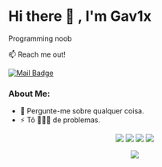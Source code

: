 # Hi there 👋 , I'm Gav1x
Programming noob

:mailbox: Reach me out!

[![Mail Badge](https://img.shields.io/badge/-gav1x-6A5ACD?style=flat&labelColor=6A5ACD&logo=discord&logoColor=white)](https://discord.gg/BKy2WH9V)

### About Me:
  - 💬 Pergunte-me sobre qualquer coisa. </br>
  - ⚡ Tô 🏃🏻‍♂️ de problemas. </br>

<div align="center">
  <img src="https://img.shields.io/badge/Python-0A0A0A?style=for-the-badge&logo=python&logoColor=cyan">
  <img src="https://img.shields.io/badge/Linux-0A0A0A?style=for-the-badge&logo=linux&logoColor=white">
  <img src="https://img.shields.io/badge/Windows-0A0A0A?style=for-the-badge&logo=windows&logoColor=cyan">
  <img src="https://img.shields.io/badge/Git-0A0A0A?style=for-the-badge&logo=git&logoColor=orange">
  
<p align="center">
<img align="center" src="https://github-readme-stats.vercel.app/api/?username=gav1x&show_icons=true&title_color=94fcff&icon_color=79ff97&text_color=fe9fe6&bg_color=151515" />
</p>
